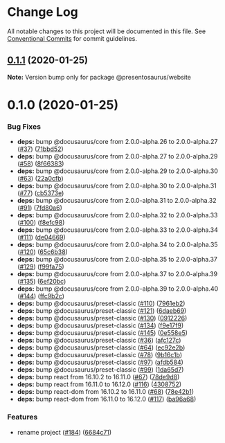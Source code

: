 # Change Log

All notable changes to this project will be documented in this file.
See [Conventional Commits](https://conventionalcommits.org) for commit guidelines.

## [0.1.1](https://github.com/presentosaurus/presentosaurus/compare/@presentosaurus/website@0.1.0...@presentosaurus/website@0.1.1) (2020-01-25)

**Note:** Version bump only for package @presentosaurus/website





# 0.1.0 (2020-01-25)


### Bug Fixes

* **deps:** bump @docusaurus/core from 2.0.0-alpha.26 to 2.0.0-alpha.27 ([#37](https://github.com/presentosaurus/presentosaurus/issues/37)) ([71bbd52](https://github.com/presentosaurus/presentosaurus/commit/71bbd52))
* **deps:** bump @docusaurus/core from 2.0.0-alpha.27 to 2.0.0-alpha.29 ([#58](https://github.com/presentosaurus/presentosaurus/issues/58)) ([8f66383](https://github.com/presentosaurus/presentosaurus/commit/8f66383))
* **deps:** bump @docusaurus/core from 2.0.0-alpha.29 to 2.0.0-alpha.30 ([#63](https://github.com/presentosaurus/presentosaurus/issues/63)) ([22a0cfb](https://github.com/presentosaurus/presentosaurus/commit/22a0cfb))
* **deps:** bump @docusaurus/core from 2.0.0-alpha.30 to 2.0.0-alpha.31 ([#77](https://github.com/presentosaurus/presentosaurus/issues/77)) ([cb5373e](https://github.com/presentosaurus/presentosaurus/commit/cb5373e))
* **deps:** bump @docusaurus/core from 2.0.0-alpha.31 to 2.0.0-alpha.32 ([#91](https://github.com/presentosaurus/presentosaurus/issues/91)) ([7fd80a6](https://github.com/presentosaurus/presentosaurus/commit/7fd80a6))
* **deps:** bump @docusaurus/core from 2.0.0-alpha.32 to 2.0.0-alpha.33 ([#100](https://github.com/presentosaurus/presentosaurus/issues/100)) ([f8efc98](https://github.com/presentosaurus/presentosaurus/commit/f8efc98))
* **deps:** bump @docusaurus/core from 2.0.0-alpha.33 to 2.0.0-alpha.34 ([#111](https://github.com/presentosaurus/presentosaurus/issues/111)) ([de04669](https://github.com/presentosaurus/presentosaurus/commit/de04669))
* **deps:** bump @docusaurus/core from 2.0.0-alpha.34 to 2.0.0-alpha.35 ([#120](https://github.com/presentosaurus/presentosaurus/issues/120)) ([65c6b38](https://github.com/presentosaurus/presentosaurus/commit/65c6b38))
* **deps:** bump @docusaurus/core from 2.0.0-alpha.35 to 2.0.0-alpha.37 ([#129](https://github.com/presentosaurus/presentosaurus/issues/129)) ([f99fa75](https://github.com/presentosaurus/presentosaurus/commit/f99fa75))
* **deps:** bump @docusaurus/core from 2.0.0-alpha.37 to 2.0.0-alpha.39 ([#135](https://github.com/presentosaurus/presentosaurus/issues/135)) ([6ef20bc](https://github.com/presentosaurus/presentosaurus/commit/6ef20bc))
* **deps:** bump @docusaurus/core from 2.0.0-alpha.39 to 2.0.0-alpha.40 ([#144](https://github.com/presentosaurus/presentosaurus/issues/144)) ([ffc9b2c](https://github.com/presentosaurus/presentosaurus/commit/ffc9b2c))
* **deps:** bump @docusaurus/preset-classic ([#110](https://github.com/presentosaurus/presentosaurus/issues/110)) ([7961eb2](https://github.com/presentosaurus/presentosaurus/commit/7961eb2))
* **deps:** bump @docusaurus/preset-classic ([#121](https://github.com/presentosaurus/presentosaurus/issues/121)) ([6daeb69](https://github.com/presentosaurus/presentosaurus/commit/6daeb69))
* **deps:** bump @docusaurus/preset-classic ([#130](https://github.com/presentosaurus/presentosaurus/issues/130)) ([0912226](https://github.com/presentosaurus/presentosaurus/commit/0912226))
* **deps:** bump @docusaurus/preset-classic ([#134](https://github.com/presentosaurus/presentosaurus/issues/134)) ([f9e17f9](https://github.com/presentosaurus/presentosaurus/commit/f9e17f9))
* **deps:** bump @docusaurus/preset-classic ([#145](https://github.com/presentosaurus/presentosaurus/issues/145)) ([0e558e5](https://github.com/presentosaurus/presentosaurus/commit/0e558e5))
* **deps:** bump @docusaurus/preset-classic ([#36](https://github.com/presentosaurus/presentosaurus/issues/36)) ([afc127c](https://github.com/presentosaurus/presentosaurus/commit/afc127c))
* **deps:** bump @docusaurus/preset-classic ([#64](https://github.com/presentosaurus/presentosaurus/issues/64)) ([ec92e2b](https://github.com/presentosaurus/presentosaurus/commit/ec92e2b))
* **deps:** bump @docusaurus/preset-classic ([#78](https://github.com/presentosaurus/presentosaurus/issues/78)) ([9b16c1b](https://github.com/presentosaurus/presentosaurus/commit/9b16c1b))
* **deps:** bump @docusaurus/preset-classic ([#97](https://github.com/presentosaurus/presentosaurus/issues/97)) ([afdb584](https://github.com/presentosaurus/presentosaurus/commit/afdb584))
* **deps:** bump @docusaurus/preset-classic ([#99](https://github.com/presentosaurus/presentosaurus/issues/99)) ([1da65d7](https://github.com/presentosaurus/presentosaurus/commit/1da65d7))
* **deps:** bump react from 16.10.2 to 16.11.0 ([#67](https://github.com/presentosaurus/presentosaurus/issues/67)) ([78de9d8](https://github.com/presentosaurus/presentosaurus/commit/78de9d8))
* **deps:** bump react from 16.11.0 to 16.12.0 ([#116](https://github.com/presentosaurus/presentosaurus/issues/116)) ([4308752](https://github.com/presentosaurus/presentosaurus/commit/4308752))
* **deps:** bump react-dom from 16.10.2 to 16.11.0 ([#68](https://github.com/presentosaurus/presentosaurus/issues/68)) ([78e42b1](https://github.com/presentosaurus/presentosaurus/commit/78e42b1))
* **deps:** bump react-dom from 16.11.0 to 16.12.0 ([#117](https://github.com/presentosaurus/presentosaurus/issues/117)) ([ba96a68](https://github.com/presentosaurus/presentosaurus/commit/ba96a68))


### Features

* rename project ([#184](https://github.com/presentosaurus/presentosaurus/issues/184)) ([6684c71](https://github.com/presentosaurus/presentosaurus/commit/6684c71))
